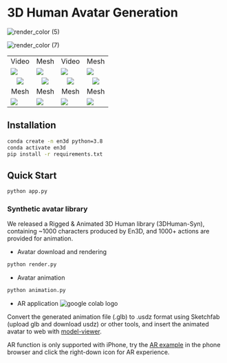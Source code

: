 # 3D Human Avatar Generation

![render_color (5)](https://github.com/saba99/Enhanced_3DHuman_Geneartion/assets/33378412/114cc68e-f409-4f9a-a343-787391157c54)

![render_color (7)](https://github.com/saba99/Enhanced_3DHuman_Geneartion/assets/33378412/076c7e20-38cb-4f47-9a17-abd36d8e140b)



<table class="center">
      <tr >
      <td  style="border: none; text-align: center">Video</td>
      <td  style="border: none; text-align: center">Mesh</td>
      <td  style="border: none; text-align: center">Video</td>
      <td  style="border: none; text-align: center">Mesh</td>
      </tr>
      <tr>
      <td style="border: none"><img src="https://github.com/saba99/Enhanced_3DHuman_Geneartion/assets/33378412/3690e2bf-154f-4991-831d-577d6636d949.gif"></td>
      <td style="border: none"><img src="https://github.com/saba99/Enhanced_3DHuman_Geneartion/assets/33378412/6705a629-5a3b-46b1-a62e-d325e2199e2e.gif"></td>
      <td style="border: none"><img src="https://github.com/saba99/Enhanced_3DHuman_Geneartion/assets/33378412/acceaac4-71e1-40e9-9529-733fbc11c0b8.gif"></td>    
      <td style="border: none"><img src="https://github.com/saba99/Enhanced_3DHuman_Geneartion/assets/33378412/a61dd1c7-e68d-4e07-9c0c-27e73d567656.gif"></td>     
      </tr>
      <tr >
      <td  style="border: none; text-align: center"><img src="https://github.com/saba99/Enhanced_3DHuman_Geneartion/assets/33378412/34ea0ec7-3ff2-4b9c-bbf3-bb399ed37be5.gif"></td>
      <td  style="border: none; text-align: center"><img src="https://github.com/saba99/Enhanced_3DHuman_Geneartion/assets/33378412/fd7b2b6a-9379-47c4-a1f0-a348f5f2779f.gif"></td>
      <td  style="border: none; text-align: center"><img src="https://github.com/saba99/Enhanced_3DHuman_Geneartion/assets/33378412/8ab1e3e2-a578-4283-a41d-ef346880d717.gif"></td>
      <td  style="border: none; text-align: center"><img src="https://github.com/saba99/Enhanced_3DHuman_Geneartion/assets/33378412/33475fd0-e43b-4ea0-ac4d-e3b6e3b2c8d6.gif"></td>
      </tr>
      <tr >
      <td  style="border: none; text-align: center">Mesh </td>
      <td  style="border: none; text-align: center">Mesh </td>
      <td  style="border: none; text-align: center">Mesh </td>
      <td  style="border: none; text-align: center">Mesh </td>
      </tr>
       <td style="border: none"><img src="Results/ezgif.com-video-to-gif.gif"></td>
      <td style="border: none"><img src="Results/ezgif.com-video-to-gif (3).gif"></td>
      <td style="border: none"><img src="Results/ezgif.com-video-to-gif (1).gif"></td>
      <td style="border: none"><img src="Results/ezgif.com-video-to-gif (2).gif"></td>
      </tr>
    
</table>

## Installation
```bash
conda create -n en3d python=3.8
conda activate en3d
pip install -r requirements.txt
```

## Quick Start

```bash
python app.py
```

### Synthetic avatar library

We released a Rigged & Animated 3D Human library (3DHuman-Syn), containing ~1000 characters produced by En3D, and 1000+ actions are provided for animation.

- Avatar download and rendering
```bash
python render.py
```

- Avatar animation
```bash
python animation.py
```


- AR application <img src="https://img.shields.io/badge/Open in-iphone-blue" alt="google colab logo"></a> 


Convert the generated animation file (.glb) to .usdz format using Sketchfab (upload glb and download usdz) or other tools, and insert the animated avatar to web with [model-viewer](https://modelviewer.dev/).

AR function is only supported with iPhone, try the [AR example](https://3d-studio123.github.io/) in the phone browser and click the right-down icon for AR experience.




